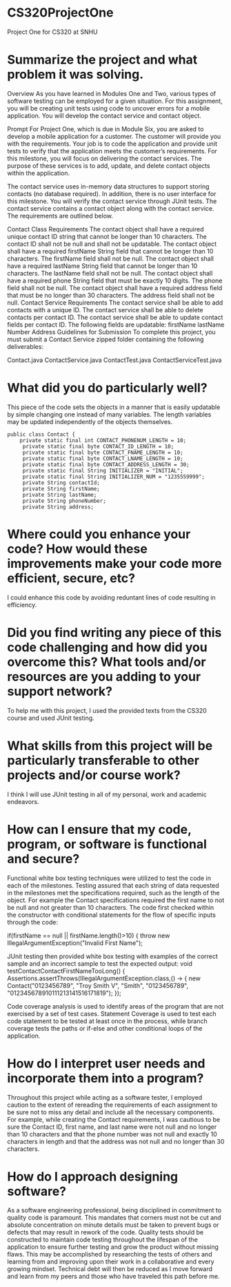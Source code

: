 # CS320ProjectOne
Project One for CS320 at SNHU

# Summarize the project and what problem it was solving.
  Overview
As you have learned in Modules One and Two, various types of software testing can be employed for a given situation. For this assignment, you will be creating unit tests using code to uncover errors for a mobile application. You will develop the contact service and contact object.

Prompt
For Project One, which is due in Module Six, you are asked to develop a mobile application for a customer. The customer will provide you with the requirements. Your job is to code the application and provide unit tests to verify that the application meets the customer’s requirements. For this milestone, you will focus on delivering the contact services. The purpose of these services is to add, update, and delete contact objects within the application.

The contact service uses in-memory data structures to support storing contacts (no database required). In addition, there is no user interface for this milestone. You will verify the contact service through JUnit tests. The contact service contains a contact object along with the contact service. The requirements are outlined below.

Contact Class Requirements
The contact object shall have a required unique contact ID string that cannot be longer than 10 characters. The contact ID shall not be null and shall not be updatable.
The contact object shall have a required firstName String field that cannot be longer than 10 characters. The firstName field shall not be null.
The contact object shall have a required lastName String field that cannot be longer than 10 characters. The lastName field shall not be null.
The contact object shall have a required phone String field that must be exactly 10 digits. The phone field shall not be null.
The contact object shall have a required address field that must be no longer than 30 characters. The address field shall not be null.
Contact Service Requirements
The contact service shall be able to add contacts with a unique ID.
The contact service shall be able to delete contacts per contact ID.
The contact service shall be able to update contact fields per contact ID. The following fields are updatable:
firstName
lastName
Number
Address
Guidelines for Submission
To complete this project, you must submit a Contact Service zipped folder containing the following deliverables:

Contact.java
ContactService.java
ContactTest.java
ContactServiceTest.java

# What did you do particularly well?
  This piece of the code sets the objects in a manner that is easily updatable by simple changing one instead of many variables.  The length variables may be updated independently of the objects themselves.
  
  	public class Contact {
		private static final int CONTACT_PHONENUM_LENGTH = 10;
		 private static final byte CONTACT_ID_LENGTH = 10;
		 private static final byte CONTACT_FNAME_LENGTH = 10;
		 private static final byte CONTACT_LNAME_LENGTH = 10;
		 private static final byte CONTACT_ADDRESS_LENGTH = 30;
		 private static final String INITIALIZER = "INITIAL";
		 private static final String INITIALIZER_NUM = "1235559999";
		 private String contactId;
		 private String firstName;
		 private String lastName;
		 private String phoneNumber;
		 private String address;

# Where could you enhance your code?  How would these improvements make your code more efficient, secure, etc?
  I could enhance this code by avoiding reduntant lines of code resulting in efficiency.

# Did you find writing any piece of this code challenging and how did you overcome this?  What tools and/or resources are you adding to your support network?
  To help me with this project, I used the provided texts from the CS320 course and used JUnit testing.

# What skills from this project will be particularly transferable to other projects and/or course work?
  I think I will use JUnit testing in all of my personal, work and academic endeavors.
  
# How can I ensure that my code, program, or software is functional and secure?
  Functional white box testing techniques were utilized to test the code in each of the milestones.  Testing assured that each string of data requested in the milestones met the specifications required, such as the length of the object.  For example the Contact specifications required the first name to not be null and not greater than 10 characters.  The code first checked within the constructor with conditional statements for the flow of specific inputs through the code:

if(firstName == null || firstName.length()>10) {
            throw new IllegalArgumentException("Invalid First Name");

 JUnit testing then provided white box testing with examples of the correct sample and an incorrect sample to test the expected output:
void testContactContactFirstNameTooLong() {
        Assertions.assertThrows(IllegalArgumentException.class,() -> {
            new Contact("0123456789", "Troy Smith V", "Smith", "0123456789", "012345678910111213141516171819");
        });

Code coverage analysis is used to identify areas of the program that are not exercised by a set of test cases.  Statement Coverage is used to test each code statement to be tested at least once in the process, while branch coverage tests the paths or if-else and other conditional loops of the application.

# How do I interpret user needs and incorporate them into a program?
 Throughout this project while acting as a software tester, I employed caution to the extent of rereading the requirements of each assignment to be sure not to miss any detail and include all the necessary components.  For example, while creating the Contact requirements, I was cautious to be sure the Contact ID, first name, and last name were not null and no longer than 10 characters and that the phone number was not null and exactly 10 characters in length and that the address was not null and no longer than 30 characters.  

# How do I approach designing software?
As a software engineering professional, being disciplined in commitment to quality code is paramount.  This mandates that corners must not be cut and absolute concentration on minute details must be taken to prevent bugs or defects that may result in rework of the code.  Quality tests should be constructed to maintain code testing throughout the lifespan of the application to ensure further testing and grow the product without missing flaws.  This may be accomplished by researching the tests of others and learning from and improving upon their work in a collaborative and every growing mindset.  Technical debt will then be reduced as I move forward and learn from my peers and those who have traveled this path before me.

